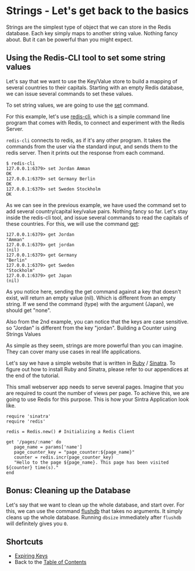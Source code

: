# Strings - Let's get back to the basics

Strings are the simplest type of object that we can store in the Redis database. Each key simply
maps to another string value. Nothing fancy about. But it can be powerful than you might expect.

## Using the Redis-CLI tool to set some string values

Let's say that we want to use the Key/Value store to build a mapping of several countries to their capitals. Starting with 
an empty Redis database, we can issue several commands to set these values.

To set string values, we are going to use the [set](https://redis.io/commands/set) command.

For this example, let's use [redis-cli](https://redis.io/topics/rediscli), which is a simple 
command line program that comes with Redis, to connect and experiment with the Redis Server.

`redis-cli` connects to redis, as if it's any other program. It takes the commands 
from the user via the standard input, and sends them to the redis server. Then it prints out the response from each command.

```
$ redis-cli
127.0.0.1:6379> set Jordan Amman
OK
127.0.0.1:6379> set Germany Berlin
OK
127.0.0.1:6379> set Sweden Stockholm
OK
```

As we can see in the previous example, we have used the command set to add several country/capital key/value pairs. Nothing fancy so far. Let's 
stay inside the redis-cli tool, and issue several  commands to read the capitals of these countries. 
For this, we will use the command [get](https://redis.io/commands/get):

```
127.0.0.1:6379> get Jordan
"Amman"
127.0.0.1:6379> get jordan
(nil)
127.0.0.1:6379> get Germany
"Berlin"
127.0.0.1:6379> get Sweden
"Stockholm"
127.0.0.1:6379> get Japan
(nil)
```

As you notice here, sending the get command against a key that doesn't exist, will return an empty value (nil). Which is different from an empty string. If we send the command (type) with the argument (Japan), we should get "none".

Also from the 2nd example, you can notice that the keys are case sensitive. so "Jordan" is different from the key "jordan".
Building a Counter using Strings Values

As simple as they seem, strings are more powerful than you can imagine. They can cover many use cases in real life applications. 

Let's say we have a simple website that is written in [Ruby](https://www.ruby-lang.org/) / [Sinatra](http://sinatrarb.com/). To figure out how to install 
Ruby and Sinatra, please refer to our appendices at the end of the tutorial.

This small webserver app needs to serve several pages. Imagine that you are required to count the number of views per page. To achieve this, we
are going to use Redis for this purpose.
This is how your Sintra Application look like.

```
require 'sinatra'
require 'redis'

redis = Redis.new() # Initializing a Redis Client

get '/pages/:name' do
   page_name = params['name']
   page_counter_key = "page_counter:${page_name}"
   counter = redis.incr(page_counter_key)
   "Hello to the page ${page_name}. This page has been visited ${counter} time(s)."
end
```

## Bonus: Cleaning up the Database

Let's say that we want to clean up the whole database, and start over. For this,
we can use the command [flushdb](https://redis.io/commands/flushdb) that takes no arguments.
It simply cleans up the whole database. Running `dbsize` immediately after `flushdb` will definitely
gives you `0`.

## Shortcuts

- [Expiring Keys](expiring-keys.md)
- Back to the [Table of Contents](../README.md)
